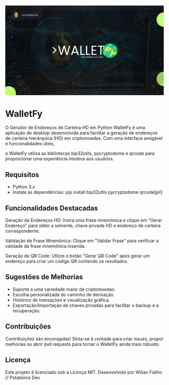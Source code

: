 ![alt text](https://raw.githubusercontent.com/wilianfialho/WalletFy/Walletfy-v2/20240109_031758_0001.png)

# WalletFy 

O Gerador de Endereços de Carteira HD em Python WalletFy é uma aplicação de desktop desenvolvida para facilitar a geração de endereços de carteira hierárquica (HD) em criptomoedas. Com uma interface amigável e funcionalidades úteis, 

o WalletFy utiliza as bibliotecas bip32utils, pycryptodome e qrcode para proporcionar uma experiência intuitiva aos usuários.

## Requisitos
- Python 3.x
- Instale as dependências: pip install bip32utils pycryptodome qrcode[pil]

## Funcionalidades Destacadas

Geração de Endereços HD: Insira uma frase mnemônica e clique em "Gerar Endereço" para obter a semente, chave privada HD e endereço de carteira correspondente.

Validação de Frase Mnemônica: Clique em "Validar Frase" para verificar a validade da frase mnemônica inserida.

Geração de QR Code: Utilize o botão "Gerar QR Code" após gerar um endereço para criar um código QR contendo os resultados.

## Sugestões de Melhorias

- Suporte a uma variedade maior de criptomoedas.
- Escolha personalizada do caminho de derivação.
- Histórico de transações e visualização gráfica.
- Exportação/Importação de chaves privadas para facilitar o backup e a recuperação.

## Contribuições

Contribuições são encorajadas! Sinta-se à vontade para criar issues, propor melhorias ou abrir pull requests para tornar o WalletFy ainda mais robusto.

## Licença
Este projeto é licenciado sob a Licença MIT.
Desenvolvido por Wilian Fialho // Potateiros Dev
